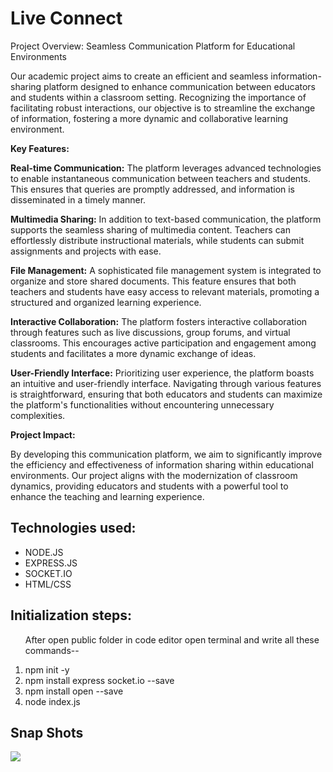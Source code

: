 
<h1>Live Connect</h1>

<p> Project Overview: Seamless Communication Platform for Educational Environments

Our academic project aims to create an efficient and seamless information-sharing platform designed to enhance communication between educators and students within a classroom setting. Recognizing the importance of facilitating robust interactions, our objective is to streamline the exchange of information, fostering a more dynamic and collaborative learning environment.

<b>Key Features:</b>

<b>Real-time Communication:</b> The platform leverages advanced technologies to enable instantaneous communication between teachers and students. This ensures that queries are promptly addressed, and information is disseminated in a timely manner.

<b>Multimedia Sharing:</b> In addition to text-based communication, the platform supports the seamless sharing of multimedia content. Teachers can effortlessly distribute instructional materials, while students can submit assignments and projects with ease.

<b>File Management:</b> A sophisticated file management system
 is integrated to organize and store shared documents. This feature ensures that both teachers and students have easy access to relevant materials, promoting a structured and organized learning experience.

<b>Interactive Collaboration:</b> The platform fosters interactive collaboration through features such as live discussions, group forums, and virtual classrooms. This encourages active participation and engagement among students and facilitates a more dynamic exchange of ideas.

<b>User-Friendly Interface:</b> Prioritizing user experience, the platform boasts an intuitive and user-friendly interface. Navigating through various features is straightforward, ensuring that both educators and students can maximize the platform's functionalities without encountering unnecessary complexities.

<b>Project Impact:</b>

By developing this communication platform, we aim to significantly improve the efficiency and effectiveness of information sharing within educational environments. Our project aligns with the modernization of classroom dynamics, providing educators and students with a powerful tool to enhance the teaching and learning experience.</p>
<h2>Technologies used:</h2>
<ul>
  <li>NODE.JS</li>
  <li>EXPRESS.JS</li>
  <li>SOCKET.IO</li>
  <li>HTML/CSS</li>
</ul>
<h2>Initialization steps:</h2>
<ol type="1">
  <p>After open public folder in code editor open terminal and write all these commands--</p>
  <li>npm init -y</li>
  <li>npm install express socket.io --save</li>
  <li>npm install open --save</li>
  <li>node index.js</li>
</ol>

<h2>Snap Shots</h2>
<img src="https://github.com/Beyondtarun/BeyondCollab/assets/113584909/e83b58ac-7e86-40bc-bd47-d44baa6935d2"></img>



